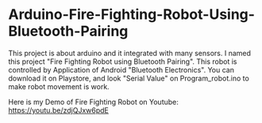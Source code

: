 # Arduino-Fire-Fighting-Robot-Using-Bluetooth-Pairing
This project is about arduino and it integrated with many sensors. I named this project "Fire Fighting Robot using Bluetooth Pairing". This robot is controlled by Application of Android "Bluetooth Electronics". You can download it on Playstore, and look "Serial Value" on Program_robot.ino to make robot movement is work. 

Here is my Demo of Fire Fighting Robot on Youtube:
https://youtu.be/zdjQJxw6pdE
